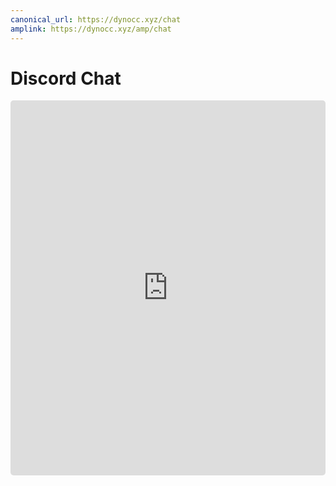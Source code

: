 ```yaml
---
canonical_url: https://dynocc.xyz/chat
amplink: https://dynocc.xyz/amp/chat
---
```


# Discord Chat

<iframe style="border-radius: 5px;" width="100%" height="600" frameborder="0" src="https://cl2.widgetbot.io/channels/333058206198661132/333061196490211339/"></iframe>

<!-- Unless you are already in the server, we recommend using the Guest signin option, instead of signing in to your Discord account. If you sign in to Discord and haven't joined the server yet, you will need to open the Discord website or program, and go through the verification process.

### [Open in Discord](https://discord.gg/D3K3Fqz) -->
